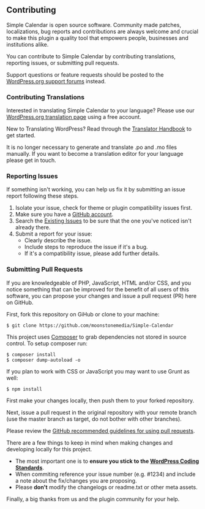 ## Contributing 

Simple Calendar is open source software. Community made patches, localizations, bug reports and contributions are always welcome and crucial to make this plugin a quality tool that empowers people, businesses and institutions alike.  

You can contribute to Simple Calendar by contributing translations, reporting issues, or submitting pull requests.

Support questions or feature requests should be posted to the [WordPress.org support forums](https://wordpress.org/support/plugin/google-calendar-events) instead.

### Contributing Translations

Interested in translating Simple Calendar to your language? Please use our [WordPress.org translation page](https://translate.wordpress.org/projects/wp-plugins/google-calendar-events) using a free account.

New to Translating WordPress? Read through the [Translator Handbook](https://make.wordpress.org/polyglots/handbook/tools/glotpress-translate-wordpress-org/) to get started.

It is no longer necessary to generate and translate .po and .mo files manually. If you want to become a translation editor for your language please get in touch.

### Reporting Issues

If something isn't working, you can help us fix it by submitting an issue report following these steps.

1. Isolate your issue, check for theme or plugin compatibility issues first.
2. Make sure you have a [GitHub account](https://github.com/signup/free).
3. Search the [Existing Issues](https://github.com/moonstonemedia/Simple-Calendar/issues) to be sure that the one you've noticed isn't already there.
4. Submit a report for your issue:
    * Clearly describe the issue.
    * Include steps to reproduce the issue if it's a bug.
    * If it's a compatibility issue, please add further details.

### Submitting Pull Requests

If you are knowledgeable of PHP, JavaScript, HTML and/or CSS, and you notice something that can be improved for the benefit of all users of this software, you can propose your changes and issue a pull request (PR) here on GitHub.

First, fork this repository on GiHub or clone to your machine:

    $ git clone https://github.com/moonstonemedia/Simple-Calendar
    
This project uses [Composer](https://getcomposer.org/) to grab dependencies not stored in source control. To setup composer run:

    $ composer install
    $ composer dump-autoload -o

If you plan to work with CSS or JavaScript you may want to use Grunt as well:

    $ npm install

First make your changes locally, then push them to your forked repository.

Next, issue a pull request in the original repository with your remote branch (use the master branch as target, do not bother with other branches).

Please review the [GitHub recommended guidelines for using pull requests](https://help.github.com/articles/using-pull-requests/).

There are a few things to keep in mind when making changes and developing locally for this project.

* The most important one is to **ensure you stick to the [WordPress Coding Standards](http://make.wordpress.org/core/handbook/coding-standards/)**.
* When commiting reference your issue number (e.g. #1234) and include a note about the fix/changes you are proposing.
* Please **don't** modify the changelogs or readme.txt or other meta assets.  

Finally, a big thanks from us and the plugin community for your help.
